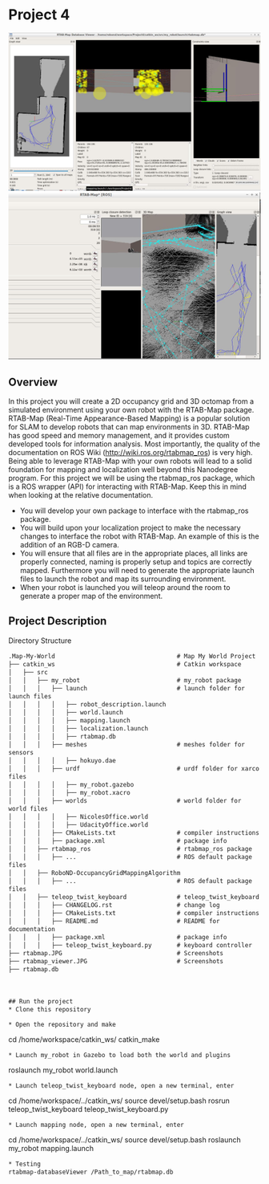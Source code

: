 # Project 4
![pic1](https://github.com/nicole5891/Robotics-Software-Engineer/blob/master/Project4/catkin_ws/rtabmap_viewer.JPG)
![pic2](https://github.com/nicole5891/Robotics-Software-Engineer/blob/master/Project4/catkin_ws/rtabmap.JPG)

## Overview  
In this project you will create a 2D occupancy grid and 3D octomap from a simulated environment using your own robot with the RTAB-Map package.
RTAB-Map (Real-Time Appearance-Based Mapping) is a popular solution for SLAM to develop robots that can map environments in 3D. RTAB-Map has good speed and memory management, 
and it provides custom developed tools for information analysis. Most importantly, the quality of the documentation on ROS Wiki (http://wiki.ros.org/rtabmap_ros) is very high. 
Being able to leverage RTAB-Map with your own robots will lead to a solid foundation for mapping and localization well beyond this Nanodegree program.
For this project we will be using the rtabmap_ros package, which is a ROS wrapper (API) for interacting with RTAB-Map. Keep this in mind when looking at the relative 
documentation.
* You will develop your own package to interface with the rtabmap_ros package.  
* You will build upon your localization project to make the necessary changes to interface the robot with RTAB-Map. An example of this is the addition of an RGB-D camera.  
* You will ensure that all files are in the appropriate places, all links are properly connected, naming is properly setup and topics are correctly mapped. Furthermore you will need to generate the appropriate launch files to launch the robot and map its surrounding environment.  
* When your robot is launched you will teleop around the room to generate a proper map of the environment.  
 

## Project Description  
Directory Structure  
```
.Map-My-World                                  # Map My World Project
├── catkin_ws                                  # Catkin workspace
│   ├── src
│   │   ├── my_robot                           # my_robot package        
│   │   │   ├── launch                         # launch folder for launch files   
│   │   │   │   ├── robot_description.launch
│   │   │   │   ├── world.launch
│   │   │   │   ├── mapping.launch
│   │   │   │   ├── localization.launch
│   │   │   │   ├── rtabmap.db
│   │   │   ├── meshes                         # meshes folder for sensors
│   │   │   │   ├── hokuyo.dae
│   │   │   ├── urdf                           # urdf folder for xarco files
│   │   │   │   ├── my_robot.gazebo
│   │   │   │   ├── my_robot.xacro
│   │   │   ├── worlds                         # world folder for world files
│   │   │   │   ├── NicolesOffice.world
│   │   │   │   ├── UdacityOffice.world
│   │   │   ├── CMakeLists.txt                 # compiler instructions
│   │   │   ├── package.xml                    # package info
│   │   ├── rtabmap_ros                        # rtabmap_ros package        
│   │   │   ├── ...                            # ROS default package files 
│   │   ├── RoboND-OccupancyGridMappingAlgorithm        
│   │   │   ├── ...                            # ROS default package files 
│   │   ├── teleop_twist_keyboard              # teleop_twist_keyboard
│   │   │   ├── CHANGELOG.rst                  # change log
│   │   │   ├── CMakeLists.txt                 # compiler instructions
│   │   │   ├── README.md                      # README for documentation
│   │   │   ├── package.xml                    # package info
│   │   │   ├── teleop_twist_keyboard.py       # keyboard controller
├── rtabmap.JPG                                # Screenshots
├── rtabmap_viewer.JPG                         # Screenshots
├── rtabmap.db



## Run the project  
* Clone this repository
```

```
* Open the repository and make  
```
cd /home/workspace/catkin_ws/
catkin_make
```
* Launch my_robot in Gazebo to load both the world and plugins  
```
roslaunch my_robot world.launch
```  
* Launch teleop_twist_keyboard node, open a new terminal, enter  
```
cd /home/workspace/../catkin_ws/
source devel/setup.bash
rosrun teleop_twist_keyboard teleop_twist_keyboard.py
```  
* Launch mapping node, open a new terminal, enter  
```
cd /home/workspace/../catkin_ws/
source devel/setup.bash
roslaunch my_robot mapping.launch
```  
* Testing  
rtabmap-databaseViewer /Path_to_map/rtabmap.db
```
